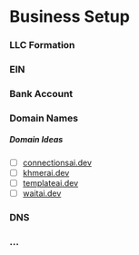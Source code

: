 # Business Setup

### LLC Formation
### EIN
### Bank Account
### Domain Names
##### Domain Ideas
- [ ] [connectionsai.dev](https://www.spaceship.com/domain-search/?query=connectionsai.dev&tab=domains)
- [ ] [khmerai.dev](https://www.spaceship.com/domain-search/?query=khmerai.dev&tab=domains)
- [ ] [templateai.dev](https://www.spaceship.com/domain-search/?query=templateai.dev&tab=domains)
- [ ] [waitai.dev](https://www.spaceship.com/domain-search/?query=waitai.dev&tab=domains)
### DNS
### ...